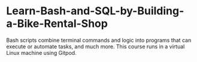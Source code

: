 # Learn-Bash-and-SQL-by-Building-a-Bike-Rental-Shop
Bash scripts combine terminal commands and logic into programs that can execute or automate tasks, and much more. This course runs in a virtual Linux machine using Gitpod.
